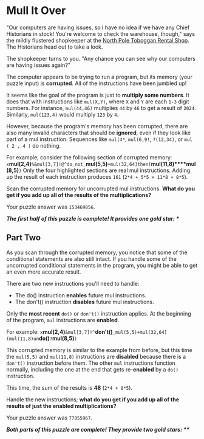 # Mull It Over
"Our computers are having issues, so I have no idea if we have any Chief Historians in stock!
You're welcome to check the warehouse, though," says the mildly flustered shopkeeper at the
[North Pole Toboggan Rental Shop](https://adventofcode.com/2020/day/2).
The Historians head out to take a look.

The shopkeeper turns to you. "Any chance you can see why our computers are having issues again?"

The computer appears to be trying to run a program, but its memory (your puzzle input) is **corrupted**.
All of the instructions have been jumbled up!

It seems like the goal of the program is just to **multiply some numbers**.
It does that with instructions like `mul(X,Y)`, where `X` and `Y` are each `1-3` digit numbers.
For instance, `mul(44,46)` multiplies `44` by `46` to get a result of `2024`.
Similarly, `mul(123,4)` would multiply `123` by `4`.

However, because the program's memory has been corrupted, there are also many invalid characters that should be
**ignored**, even if they look like part of a mul instruction. Sequences like `mul(4*`, `mul(6,9!`, `?(12,34)`,
or `mul ( 2 , 4 )` do nothing.

For example, consider the following section of corrupted memory:
`x`**mul(2,4)**`%&mul[3,7]!@^do_not_`**mul(5,5)**`+mul(32,64]then(`**mul(11,8)****mul(8,5)**`)`
Only the four highlighted sections are real mul instructions.
Adding up the result of each instruction produces `161` (`2*4 + 5*5 + 11*8 + 8*5`).

Scan the corrupted memory for uncorrupted mul instructions.
**What do you get if you add up all of the results of the multiplications?**

Your puzzle answer was `153469856`.

*__The first half of this puzzle is complete! It provides one gold star: *__*

## Part Two
As you scan through the corrupted memory, you notice that some of the conditional statements are also still intact.
If you handle some of the uncorrupted conditional statements in the program, you might be able to get an even more
accurate result.

There are two new instructions you'll need to handle:
- The do() instruction **enables** future mul instructions.
- The don't() instruction **disables** future mul instructions.

Only the **most recent** `do()` or `don't()` instruction applies.
At the beginning of the program, `mul` instructions are **enabled**.

For example:
`x`**mul(2,4)**`&mul[3,7]!^`**don't()**`_mul(5,5)+mul(32,64](mul(11,8)un`**do()**`?`**mul(8,5)**`)`

This corrupted memory is similar to the example from before, but this time the `mul(5,5)` and `mul(11,8)`
instructions are **disabled** because there is a `don't()` instruction before them. The other `mul` instructions
function normally, including the one at the end that gets re-**enabled** by a `do()` instruction.

This time, the sum of the results is **48** (`2*4 + 8*5`).

Handle the new instructions; **what do you get if you add up all of the results of just the enabled multiplications?**

Your puzzle answer was `77055967`.

*__Both parts of this puzzle are complete! They provide two gold stars: **__*
